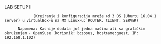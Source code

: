 LAB SETUP II   


                 (Kreiranje i konfiguracija mreže od 3 OS (Ubuntu 16.04.1 server) u VirtualBox-u na MX Linux-u: ROUTER, CLIENT, SERVER)

          Napomena: Kasnije dodata još jedna mašina ali sa grafičkim okruženjem - OpenSuse (korisnik: bozosus, hostname:guest, IP: 192.168.1.102)